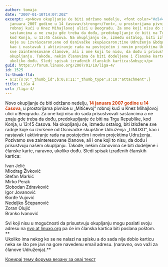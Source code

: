 ```yaml
---
author: tomaja
date: "2007-01-10T14:07:20Z"
excerpt: <p>Novo okupljanje će biti održano nedelju, <font color="#d14414"><strong>14
  januara 2007 godine u 14 časova</strong></font>, u prostorijama pivnice u &bdquo;Mitićevoj&ldquo;
  robnoj kući u Knez Mihajlovoj ulici u Beogradu. Za one koji nisu do sada prisustvovali
  sastancima a ne znaju gde treba da dođu, predokupljanje će biti na Trgu Republike,
  kod Konja, u 13:45 časova. Na okupljanju će, između ostalog, biti izložene sve radnje
  koje su izvr&scaron;ene od Osnivačke skup&scaron;tine Udruženja &bdquo;LINUXO&ldquo;,
  kao i nastavak i aktiviranje rada na postojećim i novim projektima Udruženja. Pozivamo
  sve zainteresovane članove, ali i one koji to nisu, da dođu i prisustvuju na&scaron;em
  okupljanju. Takođe, nekim članovima će biti dodeljene i članske karte, naravno,
  ukoliko dođu. Sledi spisak izrađenih članskih kartica:&nbsp;</p>
guid: https://forum.linuxo.org/2007/01/10/liga-4/
id: 1525
tc-thumb-fld:
- a:2:{s:9:"_thumb_id";b:0;s:11:"_thumb_type";s:10:"attachment";}
title: LiGa 4
url: /liga-4/
---
```

Novo okupljanje će biti održano nedelju, <font color="#d14414"><strong>14 januara 2007 godine u 14 časova</strong></font>, u prostorijama pivnice u &bdquo;Mitićevoj&ldquo; robnoj kući u Knez Mihajlovoj ulici u Beogradu. Za one koji nisu do sada prisustvovali sastancima a ne znaju gde treba da dođu, predokupljanje će biti na Trgu Republike, kod Konja, u 13:45 časova. Na okupljanju će, između ostalog, biti izložene sve radnje koje su izvr&scaron;ene od Osnivačke skup&scaron;tine Udruženja &bdquo;LINUXO&ldquo;, kao i nastavak i aktiviranje rada na postojećim i novim projektima Udruženja. Pozivamo sve zainteresovane članove, ali i one koji to nisu, da dođu i prisustvuju na&scaron;em okupljanju. Takođe, nekim članovima će biti dodeljene i članske karte, naravno, ukoliko dođu. Sledi spisak izrađenih članskih kartica:&nbsp;

<!--break-->

Ivan Jelić  
Miodrag Živković  
Stefan Markić  
Mirko Perak  
Slobodan Zdravković  
Igor Jovanović  
Đorđe Vujović  
Nedeljko &Scaron;ćepanović  
Zoran Olujić  
Branko Ivanović

Svi koji nisu u mogućnosti da prisustvuju okupljanju mogu poslati svoju adresu na [nvo at linuxo.org](mailto:nvo@linuxo.org) pa će im članska kartica biti poslana po&scaron;tom.  
**  
Ukoliko ima nekog ko se ne nalazi na spisku a do sada nije dobio karticu neka se &scaron;to pre javi na gore navedenu email adresu. (naravno, ovo važi za članove Udruženja).** 

[Креирај тему форума везану за овај текст](https://linuxo.org/nova-tema-na-forumu/?se_pid=1525)